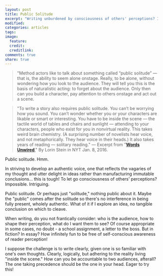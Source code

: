 ```yaml
---
layout: post
title: Public Solitude
excerpt: "Writing unburdened by consciousness of others' perceptions? Impossible. Intriguing."
modified:
categories: articles
tags:
image:
  feature:
  credit:
  creditlink:
comments: true
share: true
---
```


>"Method actors like to talk about something called “public solitude” — that is, the ability to seem alone onstage. Really, to be alone, without wondering how you look to the audience. They will tell you this is the basis of naturalistic acting: to forget about the audience. Only then can you build a character, pay attention to others onstage and act out a scene.

>"To write a story also requires public solitude. You can’t be worrying how you sound. You can’t wonder whether you or your characters are likable or smart or interesting. You have to be inside the scene — the tactile world of tables and chairs and sunlight — attending to your characters, people who exist for you in nonvirtual reality. This takes weird brain chemistry. (A surprising number of novelists hear voice, and not metaphorically. They hear voice in their heads.) It also takes years of reading — solitary reading."
— Excerpt from "[**Words Unwired**](http://www.nytimes.com/2016/01/10/books/review/words-unwired.html?smid=tw-nytbooks&smtyp=cur)," By Lorin Stein in NYT Jan. 8, 2016.

Public solitude. Hmm.

In striving to develop an authentic voice, one that reflects the vagaries of my thought and utter delight in ideas rather than manufacturing immutable conclusions... this is tough! To let go consciousness of others' perceptions? Impossible. Intriguing.

Public solitude. Or perhaps just "solitude," nothing public about it. Maybe the "public" comes after the solitude so there's no interference in being fully present, wholely authentic. What of it if I explore an idea, no tangible conclusion on which to cleave.

When writing, do you not frantically consider: who is the audience, how to shape their perception, what do I want them to see? Of course appropriate in some cases, no doubt - a school assignment, a letter to the boss. But in fiction? In essay? How infinitely fun to be free of self-conscious awareness of reader perception!

I suppose the challenge is to write clearly, given one is so familiar with one's own thoughts. Clearly, logically, but adhering to the reality living "inside the scene." How can you be accountable to two audiences, afterall? The one taking precedence should be the one in your head. Eager to try this!